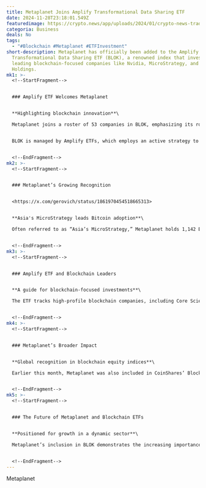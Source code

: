 ```yaml
---
title: Metaplanet Joins Amplify Transformational Data Sharing ETF
date: 2024-11-28T23:18:01.549Z
featuredimage: https://crypto.news/app/uploads/2024/01/crypto-news-trading-chart-front-side-view-Exchange-building-background-bright-neon-colors-option08.webp
categoria: Business
deals: No
tags:
  - "#Blockchain #Metaplanet #ETFInvestment"
short-description: Metaplanet has officially been added to the Amplify
  Transformational Data Sharing ETF (BLOK), a renowned index that invests in
  leading blockchain-focused companies like Nvidia, MicroStrategy, and SBI
  Holdings.
mk1: >-
  <!--StartFragment-->


  ### Amplify ETF Welcomes Metaplanet


  **Highlighting blockchain innovation**\

  Metaplanet joins a roster of 53 companies in BLOK, emphasizing its role in blockchain development and utilization. With an estimated starting weight of 2.9%, the firm aligns with industry leaders like Robinhood, Coinbase, and Galaxy Digital.


  BLOK is managed by Amplify ETFs, which employs an active strategy to identify and support companies harnessing blockchain in their operations. The ETF has over $930 million in net assets, solidifying its place as a key player in blockchain investments.


  <!--EndFragment-->
mk2: >-
  <!--StartFragment-->


  ### Metaplanet’s Growing Recognition


  <https://x.com/gerovich/status/1861970454518665313>


  **Asia's MicroStrategy leads Bitcoin adoption**\

  Often referred to as “Asia’s MicroStrategy,” Metaplanet holds 1,142 BTC, valued at $109.21 million, and continues to grow its reputation as Japan's leading Bitcoin Treasury Company. CEO Simon Gerovich celebrated the ETF inclusion, showcasing the company’s strategic Bitcoin acquisition as a driver of its market success.


  <!--EndFragment-->
mk3: >-
  <!--StartFragment-->


  ### Amplify ETF and Blockchain Leaders


  **A guide for blockchain-focused investments**\

  The ETF tracks high-profile blockchain companies, including Core Scientific, HUT 8, and SBI Holdings. Metaplanet’s addition to the index highlights its commitment to advancing blockchain technology and expanding its footprint in the industry.


  <!--EndFragment-->
mk4: >-
  <!--StartFragment-->


  ### Metaplanet’s Broader Impact


  **Global recognition in blockchain equity indices**\

  Earlier this month, Metaplanet was also included in CoinShares’ Blockchain Global Equity Index (BLOCK Index), which tracks 45 companies pioneering crypto and blockchain technologies. This dual recognition underlines Metaplanet’s influence and steady rise within the global blockchain landscape.


  <!--EndFragment-->
mk5: >-
  <!--StartFragment-->


  ### The Future of Metaplanet and Blockchain ETFs


  **Positioned for growth in a dynamic sector**\

  Metaplanet’s inclusion in BLOK demonstrates the increasing importance of blockchain-centric companies in the investment space. With its innovative strategies and active participation in the blockchain ecosystem, the firm is set to solidify its position among global industry leaders.


  <!--EndFragment-->
---
```

<!--StartFragment-->

Metaplanet

<!--EndFragment-->